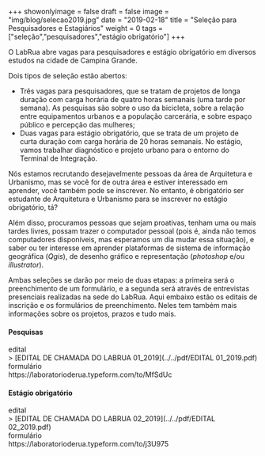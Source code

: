 +++
showonlyimage = false
draft = false
image = "img/blog/selecao2019.jpg"
date = "2019-02-18"
title = "Seleção para Pesquisadores e Estagiários"
weight = 0
tags = ["seleção","pesquisadores","estágio obrigatório"]
+++


O LabRua abre vagas para pesquisadores e estágio obrigatório em diversos estudos na cidade de Campina Grande.
<!--more-->

<dt>Dois tipos de seleção estão abertos:</dt>

* Três vagas para pesquisadores, que se tratam de projetos de longa duração com carga horária de quatro horas semanais (uma tarde por semana). As pesquisas são sobre o uso da bicicleta, sobre a relação entre equipamentos urbanos e a população carcerária, e sobre espaço público e percepção das mulheres;
* Duas vagas para estágio obrigatório, que se trata de um projeto de curta duração com carga horária de 20 horas semanais. No estágio, vamos trabalhar diagnóstico e projeto urbano para o entorno do Terminal de Integração.

Nós estamos recrutando desejavelmente pessoas da área de Arquitetura e Urbanismo, mas se você for de outra área e estiver interessado em aprender, você também pode se inscrever. No entanto, é obrigatório ser estudante de Arquitetura e Urbanismo para se inscrever no estágio obrigatório, tá?

Além disso, procuramos pessoas que sejam proativas, tenham uma ou mais tardes livres, possam trazer o computador pessoal (pois é, ainda não temos computadores disponíveis, mas esperamos um dia mudar essa situação), e saber ou ter interesse em aprender plataformas de sistema de informação geográfica (*Qgis*), de desenho gráfico e representação (*photoshop* e/ou *illustrator*).

Ambas seleções se darão por meio de duas etapas: a primeira será o preenchimento de um formulário, e a segunda será através de entrevistas presenciais realizadas na sede do LabRua. Aqui embaixo estão os editais de inscrição e os formulários de preenchimento. Neles tem também mais informações sobre os projetos, prazos e tudo mais.


#### Pesquisas

<dt>edital</dt>
> [EDITAL DE CHAMADA DO LABRUA 01_2019](../../pdf/EDITAL 01_2019.pdf)

<dt>formulário</dt>
https://laboratorioderua.typeform.com/to/MfSdUc

#### Estágio obrigatório

<dt>edital</dt>
> [EDITAL DE CHAMADA DO LABRUA 02_2019](../../pdf/EDITAL 02_2019.pdf)

<dt>formulário</dt>
https://laboratorioderua.typeform.com/to/j3U975
